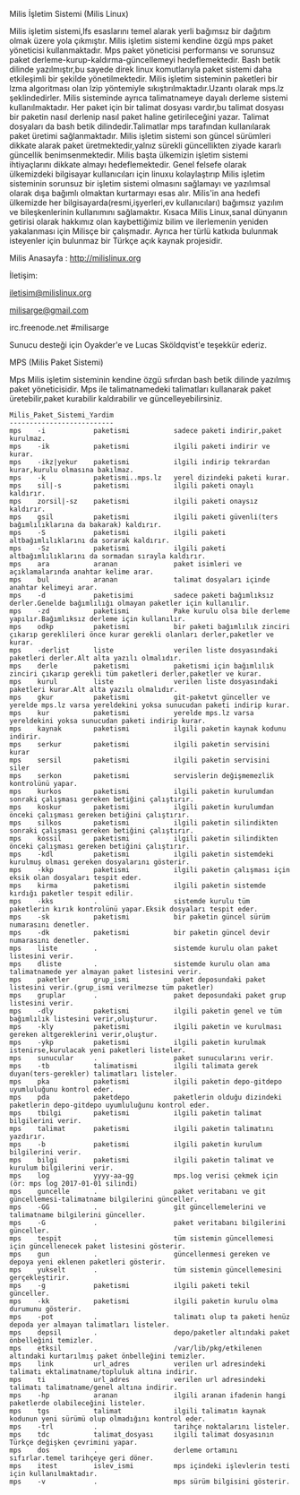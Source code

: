 

Milis İşletim Sistemi (Milis Linux)

Milis işletim sistemi,lfs esaslarını temel alarak yerli bağımsız bir dağıtım olmak üzere yola çıkmıştır.
Milis işletim sistemi kendine özgü mps paket yöneticisi kullanmaktadır.
Mps paket yöneticisi performansı ve sorunsuz paket derleme-kurup-kaldırma-güncellemeyi hedeflemektedir.
Bash betik dilinde yazılmıştır,bu sayede direk linux komutlarıyla paket sistemi daha etkileşimli bir şekilde yönetilmektedir.
Milis işletim sisteminin paketleri bir lzma algoritması olan lzip yöntemiyle sıkıştırılmaktadır.Uzantı olarak mps.lz şeklindedirler.
Milis sisteminde ayrıca talimatnameye dayalı derleme sistemi kullanılmaktadır.
Her paket için bir talimat dosyası vardır,bu talimat dosyası bir paketin nasıl derlenip nasıl paket haline getirileceğini yazar.
Talimat dosyaları da bash betik dilindedir.Talimatlar mps tarafından kullanılarak paket üretimi sağlanmaktadır.
Milis işletim sistemi son güncel sürümleri dikkate alarak paket üretmektedir,yalnız sürekli güncellikten ziyade kararlı güncellik benimsenmektedir.
Milis başta ülkemizin işletim sistemi ihtiyaçlarını dikkate almayı hedeflemektedir.
Genel felsefe olarak ülkemizdeki bilgisayar kullanıcıları için linuxu kolaylaştırıp 
Milis işletim sisteminin sorunsuz bir işletim sistemi olmasını sağlamayı ve yazılımsal olarak dışa bağımlı olmaktan kurtarmayı esas alır. 
Milis'in ana hedefi ülkemizde her bilgisayarda(resmi,işyerleri,ev kullanıcıları) bağımsız yazılım ve bileşkenlerinin kullanımını sağlamaktır.
Kısaca Milis Linux,sanal dünyanın getirisi olarak hakkımız olan kaybettiğimiz bilim ve ilerlemenin yeniden yakalanması için Milisçe bir çalışmadır. 
Ayrıca her türlü katkıda bulunmak isteyenler için bulunmaz bir Türkçe açık kaynak projesidir.


Milis Anasayfa : http://milislinux.org

İletişim:

iletisim@milislinux.org

milisarge@gmail.com 

irc.freenode.net #milisarge


Sunucu desteği için Oyakder'e ve Lucas Sköldqvist'e teşekkür ederiz. 

MPS (Milis Paket Sistemi)

Mps Milis işletim sisteminin kendine özgü sıfırdan bash betik dilinde yazılmış paket yöneticisidir.
Mps ile talimatnamedeki talimatları kullanarak paket üretebilir,paket kurabilir kaldırabilir ve güncelleyebilirsiniz.

```
Milis_Paket_Sistemi_Yardim                                                                           
--------------------------                                                                           
mps    -i            paketismi           sadece paketi indirir,paket kurulmaz.   
mps    -ik           paketismi           ilgili paketi indirir ve kurar.          
mps    -ikz|yekur    paketismi           ilgili indirip tekrardan kurar,kurulu olmasına bakılmaz. 
mps    -k            paketismi..mps.lz   yerel dizindeki paketi kurar.           
mps    sil|-s        paketismi           ilgili paketi onaylı kaldırır.          
mps    zorsil|-sz    paketismi           ilgili paketi onaysız kaldırır.         
mps    gsil          paketismi           ilgili paketi güvenli(ters bağımlılıklarına da bakarak) kaldırır. 
mps    -S            paketismi           ilgili paketi altbağımlılıklarını da sorarak kaldırır. 
mps    -Sz           paketismi           ilgili paketi altbağımlılıklarını da sormadan sırayla kaldırır. 
mps    ara           aranan              paket isimleri ve açıklamalarında anahtar kelime arar. 
mps    bul           aranan              talimat dosyaları içinde anahtar kelimeyi arar. 
mps    -d            paketisimi          sadece paketi bağımlıksız derler.Genelde bağımlılığı olmayan paketler için kullanılır. 
mps    -zd           paketismi           Pake kurulu olsa bile derleme yapılır.Bağımlıksız derleme için kullanılır. 
mps    odkp          paketismi           bir paketi bağımlılık zinciri çıkarıp gereklileri önce kurar gerekli olanları derler,paketler ve kurar. 
mps    -derlist      liste               verilen liste dosyasındaki paketleri derler.Alt alta yazılı olmalıdır. 
mps    derle         paketismi           paketismi için bağımlılık zinciri çıkarıp gerekli tüm paketleri derler,paketler ve kurar. 
mps    kurul         liste               verilen liste dosyasındaki paketleri kurar.Alt alta yazılı olmalıdır. 
mps    gkur          paketismi           git-paketvt günceller ve yerelde mps.lz varsa yereldekini yoksa sunucudan paketi indirip kurar. 
mps    kur           paketismi           yerelde mps.lz varsa yereldekini yoksa sunucudan paketi indirip kurar. 
mps    kaynak        paketismi           ilgili paketin kaynak kodunu indirir.   
mps    serkur        paketismi           ilgili paketin servisini kurar          
mps    sersil        paketismi           ilgili paketin servisini siler          
mps    serkon        paketismi           servislerin değişmemezlik kontrolünü yapar. 
mps    kurkos        paketismi           ilgili paketin kurulumdan sonraki çalışması gereken betiğini çalıştırır. 
mps    koskur        paketismi           ilgili paketin kurulumdan önceki çalışması gereken betiğini çalıştırır. 
mps    silkos        paketismi           ilgili paketin silindikten sonraki çalışması gereken betiğini çalıştırır. 
mps    kossil        paketismi           ilgili paketin silindikten önceki çalışması gereken betiğini çalıştırır. 
mps    -kdl          paketismi           ilgili paketin sistemdeki kurulmuş olması gereken dosyalarını gösterir. 
mps    -kkp          paketismi           ilgili paketin çalışması için eksik olan dosyaları tespit eder. 
mps    kirma         paketismi           ilgili paketin sistemde kırdığı paketler tespit edilir. 
mps    -kks          .                   sistemde kurulu tüm paketlerin kırık kontrolünü yapar.Eksik dosyaları tespit eder. 
mps    -sk           paketismi           bir paketin güncel sürüm numarasını denetler. 
mps    -dk           paketismi           bir paketin güncel devir numarasını denetler. 
mps    liste         .                   sistemde kurulu olan paket listesini verir. 
mps    dliste        .                   sistemde kurulu olan ama talimatnamede yer almayan paket listesini verir. 
mps    paketler      grup_ismi           paket deposundaki paket listesini verir.(grup_ismi verilmezse tüm paketler) 
mps    gruplar       .                   paket deposundaki paket grup listesini verir. 
mps    -dly          paketismi           ilgili paketin genel ve tüm bağımlılık listesini verir,oluşturur. 
mps    -kly          paketismi           ilgili paketin ve kurulması gereken altgereklerini verir,oluştur. 
mps    -ykp          paketismi           ilgili paketin kurulmak istenirse,kurulacak yeni paketleri listeler. 
mps    sunucular     .                   paket sunucularını verir.               
mps    -tb           talimatismi         ilgili talimata gerek duyan(ters-gerekler) talimatları listeler. 
mps    pka           paketismi           ilgili paketin depo-gitdepo uyumluluğunu kontrol eder. 
mps    pda           paketdepo           paketlerin olduğu dizindeki paketlerin depo-gitdepo uyumluluğunu kontrol eder. 
mps    tbilgi        paketismi           ilgili paketin talimat bilgilerini verir. 
mps    talimat       paketismi           ilgili paketin talimatını yazdırır.     
mps    -b            paketismi           ilgili paketin kurulum bilgilerini verir. 
mps    bilgi         paketismi           ilgili paketin talimat ve kurulum bilgilerini verir. 
mps    log           yyyy-aa-gg          mps.log verisi çekmek için (ör: mps log 2017-01-01 silindi) 
mps    guncelle      .                   paket veritabanı ve git güncellemesi-talimatname bilgilerini günceller. 
mps    -GG           .                   git güncellemelerini ve talimatname bilgilerini günceller. 
mps    -G            .                   paket veritabanı bilgilerini günceller. 
mps    tespit        .                   tüm sistemin güncellemesi için güncellenecek paket listesini gösterir. 
mps    gun           .                   güncellenmesi gereken ve depoya yeni eklenen paketleri gösterir. 
mps    yukselt       .                   tüm sistemin güncellemesini gerçekleştirir. 
mps    -g            paketismi           ilgili paketi tekil günceller.          
mps    -kk           paketismi           ilgili paketin kurulu olma durumunu gösterir. 
mps    -pot          .                   talimatı olup ta paketi henüz depoda yer almayan talimatları listeler. 
mps    depsil        .                   depo/paketler altındaki paket önbelleğini temizler. 
mps    etksil        .                   /var/lib/pkg/etkilenen altındaki kurtarılmış paket önbelleğini temizler. 
mps    link          url_adres           verilen url adresindeki talimatı ektalimatname/topluluk altına indirir. 
mps    ti            url_adres           verilen url adresindeki talimatı talimatname/genel altına indirir. 
mps    -hp           aranan              ilgili aranan ifadenin hangi paketlerde olabileceğini listeler. 
mps    tgs           talimat             ilgili talimatın kaynak kodunun yeni sürümü olup olmadığını kontrol eder. 
mps    -trl          .                   tarihçe noktalarını listeler.           
mps    tdc           talimat_dosyası     ilgili talimat dosyasının Türkçe değişken çevrimini yapar. 
mps    dos           .                   derleme ortamını sıfırlar.temel tarihçeye geri döner. 
mps    itest         islev_ismi          mps içindeki işlevlerin testi için kullanılmaktadır. 
mps    -v            .                   mps sürüm bilgisini gösterir. 
```

